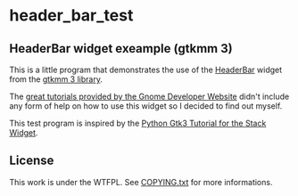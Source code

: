 header_bar_test
===============

HeaderBar widget exeample (gtkmm 3)
-----------------------------------

This is a little program that demonstrates the use of the [HeaderBar](https://developer.gnome.org/gtkmm/stable/classGtk_1_1HeaderBar.html) widget from the [gtkmm 3 library](http://www.gtkmm.org/en/).  

The [great tutorials provided by the Gnome Developer Website](http://developer.gnome.org/gtkmm-tutorial/unstable/index.html) didn't include any form of help on how to use this widget so I decided to find out myself.   

This test program is inspired by the [Python Gtk3 Tutorial for the Stack Widget](http://python-gtk-3-tutorial.readthedocs.org/en/latest/layout.html#id4).  

License
-------

This work is under the WTFPL. See [COPYING.txt](./COPYING.txt) for more informations.  
